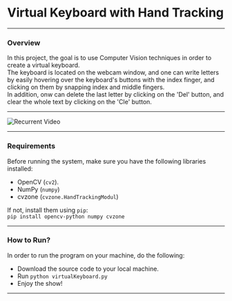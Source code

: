 # Virtual Keyboard with Hand Tracking

------

### Overview
In this project, the goal is to use Computer Vision techniques in order to create a virtual keyboard.
<br> The keyboard is located on the webcam window, and one can write letters by easily hovering over the keyboard's buttons with the index finger, and clicking
on them by snapping index and middle fingers. 
<br> In addition, onw can delete the last letter by clicking on the 'Del' button, and clear the whole text by clicking on the 
'Cle' button.

---

![Recurrent Video](https://github.com/itamarKraitman/Virtual-Keyboard/blob/main/Demonstration.gif)

---

### Requirements
Before running the system, make sure you have the following libraries installed:
* OpenCV (`cv2`).
* NumPy (`numpy`)
* cvzone (`cvzone.HandTrackingModul`)

If not, install them using  `pip`:
<br> ```
    pip install opencv-python numpy cvzone
    ```

----

### How to Run?

In order to run the program on your machine, do the following:
* Download the source code to your local machine.
* Run ```python virtualKeyboard.py```
* Enjoy the show!

---

